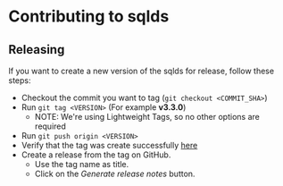 # Contributing to sqlds

## Releasing

If you want to create a new version of the sqlds for release, follow these steps:

- Checkout the commit you want to tag (`git checkout <COMMIT_SHA>`)
- Run `git tag <VERSION>` (For example **v3.3.0**)
  - NOTE: We're using Lightweight Tags, so no other options are required
- Run `git push origin <VERSION>`
- Verify that the tag was create successfully [here](https://github.com/unsungdrome/sqlds/tags)
- Create a release from the tag on GitHub.
  - Use the tag name as title.
  - Click on the _Generate release notes_ button.
